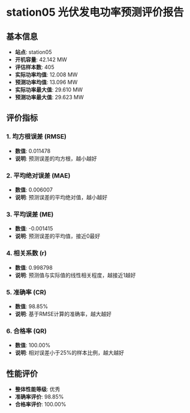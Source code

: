 
# station05 光伏发电功率预测评价报告

## 基本信息
- **站点**: station05
- **开机容量**: 42.142 MW
- **评估样本数**: 405
- **实际功率均值**: 12.008 MW
- **预测功率均值**: 13.096 MW
- **实际功率最大值**: 29.610 MW
- **预测功率最大值**: 29.623 MW

## 评价指标

### 1. 均方根误差 (RMSE)
- **数值**: 0.011478
- **说明**: 预测误差的均方根，越小越好

### 2. 平均绝对误差 (MAE)
- **数值**: 0.006007
- **说明**: 预测误差的平均绝对值，越小越好

### 3. 平均误差 (ME)
- **数值**: -0.001415
- **说明**: 预测误差的平均值，接近0最好

### 4. 相关系数 (r)
- **数值**: 0.998798
- **说明**: 预测值与实际值的线性相关程度，越接近1越好

### 5. 准确率 (CR)
- **数值**: 98.85%
- **说明**: 基于RMSE计算的准确率，越大越好

### 6. 合格率 (QR)
- **数值**: 100.00%
- **说明**: 相对误差小于25%的样本比例，越大越好

## 性能评价

- **整体性能等级**: 优秀
- **准确率评价**: 98.85%
- **合格率评价**: 100.00%
